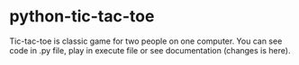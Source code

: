 # python-tic-tac-toe
Tic-tac-toe is classic game for two people on one computer.
You can see code in .py file, play in execute file or see documentation (changes is here).
